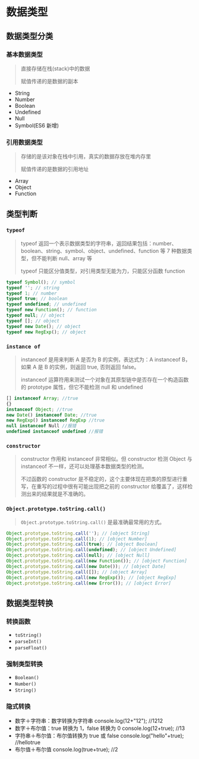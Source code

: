 # 数据类型

## 数据类型分类

### 基本数据类型

> 直接存储在栈(stack)中的数据
>
> 赋值传递的是数据的副本

- String
- Number
- Boolean
- Undefined
- Null
- Symbol(ES6 新增)

### 引用数据类型

> 存储的是该对象在栈中引用，真实的数据存放在堆内存里
>
> 赋值传递的是数据的引用地址

- Array
- Object
- Function

## 类型判断

### `typeof`

> typeof 返回一个表示数据类型的字符串，返回结果包括：number、boolean、string、symbol、object、undefined、function 等 7 种数据类型，但不能判断 null、array 等
>
> typeof 只能区分值类型，对引用类型无能为力，只能区分函数 function

```js
typeof Symbol(); // symbol
typeof ''; // string
typeof 1; // number
typeof true; // boolean
typeof undefined; // undefined
typeof new Function(); // function
typeof null; // object
typeof []; // object
typeof new Date(); // object
typeof new RegExp(); // object
```

### `instance of`

> instanceof 是用来判断 A 是否为 B 的实例，表达式为：A instanceof B，如果 A 是 B 的实例，则返回 true, 否则返回 false。
>
> instanceof 运算符用来测试一个对象在其原型链中是否存在一个构造函数的 prototype 属性，但它不能检测 null 和 undefined

```js
[] instanceof Array; //true
{}
instanceof Object; //true
new Date() instanceof Date; //true
new RegExp() instanceof RegExp //true
null instanceof Null //报错
undefined instanceof undefined //报错
```

### `constructor`

> constructor 作用和 instanceof 非常相似。但 constructor 检测 Object 与 instanceof 不一样，还可以处理基本数据类型的检测。
>
> 不过函数的 constructor 是不稳定的，这个主要体现在把类的原型进行重写，在重写的过程中很有可能出现把之前的 constructor 给覆盖了，这样检测出来的结果就是不准确的。

### `Object.prototype.toString.call()`

> `Object.prototype.toString.call()` 是最准确最常用的方式。

```js
Object.prototype.toString.call(''); // [object String]
Object.prototype.toString.call(1); // [object Number]
Object.prototype.toString.call(true); // [object Boolean]
Object.prototype.toString.call(undefined); // [object Undefined]
Object.prototype.toString.call(null); // [object Null]
Object.prototype.toString.call(new Function()); // [object Function]
Object.prototype.toString.call(new Date()); // [object Date]
Object.prototype.toString.call([]); // [object Array]
Object.prototype.toString.call(new RegExp()); // [object RegExp]
Object.prototype.toString.call(new Error()); // [object Error]
```

## 数据类型转换

### 转换函数

- `toString()`
- `parseInt()`
- `parseFloat()`

### 强制类型转换

- `Boolean()`
- `Number()`
- `String()`

### 隐式转换

- 数字＋字符串：数字转换为字符串 console.log(12+"12"); //1212
- 数字＋布尔值：true 转换为 1，false 转换为 0 console.log(12+true); //13
- 字符串＋布尔值：布尔值转换为 true 或 false console.log("hello"+true); //hellotrue
- 布尔值＋布尔值 console.log(true+true); //2
